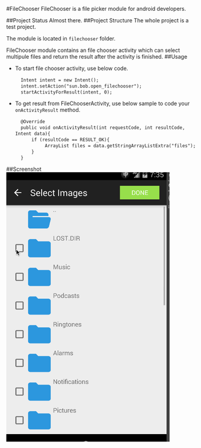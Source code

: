 #FileChooser
FileChooser is a file picker module for android developers.

##Project Status
Almost there.
##Project Structure
The whole project is a test project. 

The module is located in `filechooser` folder.

FileChooser module contains an file chooser activity which can select multipule files and return the result after the activity is finished.
##Usage
* To start file chooser activity, use below code.

		Intent intent = new Intent();
		intent.setAction("sun.bob.open_filechooser");
        startActivityForResult(intent, 0);
        
* To get result from FileChooserActivity, use below sample to code your `onActivityResult` method.

		@Override
    	public void onActivityResult(int requestCode, int resultCode, Intent data){
        	if (resultCode == RESULT_OK){
            	 ArrayList files = data.getStringArrayListExtra("files");
	        }
    	}

##Screenshot
![Alt  ](./screenshots/pic.gif)